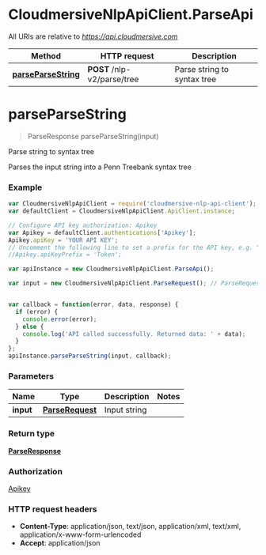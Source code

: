 # CloudmersiveNlpApiClient.ParseApi

All URIs are relative to *https://api.cloudmersive.com*

Method | HTTP request | Description
------------- | ------------- | -------------
[**parseParseString**](ParseApi.md#parseParseString) | **POST** /nlp-v2/parse/tree | Parse string to syntax tree


<a name="parseParseString"></a>
# **parseParseString**
> ParseResponse parseParseString(input)

Parse string to syntax tree

Parses the input string into a Penn Treebank syntax tree

### Example
```javascript
var CloudmersiveNlpApiClient = require('cloudmersive-nlp-api-client');
var defaultClient = CloudmersiveNlpApiClient.ApiClient.instance;

// Configure API key authorization: Apikey
var Apikey = defaultClient.authentications['Apikey'];
Apikey.apiKey = 'YOUR API KEY';
// Uncomment the following line to set a prefix for the API key, e.g. "Token" (defaults to null)
//Apikey.apiKeyPrefix = 'Token';

var apiInstance = new CloudmersiveNlpApiClient.ParseApi();

var input = new CloudmersiveNlpApiClient.ParseRequest(); // ParseRequest | Input string


var callback = function(error, data, response) {
  if (error) {
    console.error(error);
  } else {
    console.log('API called successfully. Returned data: ' + data);
  }
};
apiInstance.parseParseString(input, callback);
```

### Parameters

Name | Type | Description  | Notes
------------- | ------------- | ------------- | -------------
 **input** | [**ParseRequest**](ParseRequest.md)| Input string | 

### Return type

[**ParseResponse**](ParseResponse.md)

### Authorization

[Apikey](../README.md#Apikey)

### HTTP request headers

 - **Content-Type**: application/json, text/json, application/xml, text/xml, application/x-www-form-urlencoded
 - **Accept**: application/json

